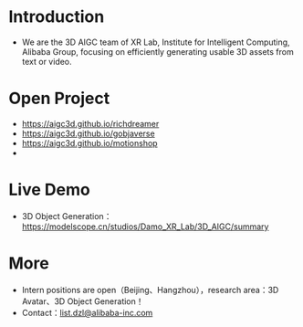# Introduction
+ We are the 3D AIGC team of XR Lab, Institute for Intelligent Computing, Alibaba Group, focusing on efficiently generating usable 3D assets from text or video.

# Open Project
+ https://aigc3d.github.io/richdreamer
+ https://aigc3d.github.io/gobjaverse
+ https://aigc3d.github.io/motionshop
+ 
# Live Demo
+ 3D Object Generation：https://modelscope.cn/studios/Damo_XR_Lab/3D_AIGC/summary

# More
+ Intern positions are open（Beijing、Hangzhou），research area：3D Avatar、3D Object Generation！
+ Contact：list.dzl@alibaba-inc.com
